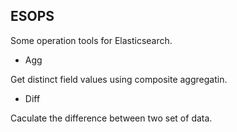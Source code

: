 ## ESOPS

Some operation tools for Elasticsearch.

* Agg

Get distinct field values using composite aggregatin.

* Diff

Caculate the difference between two set of data.
